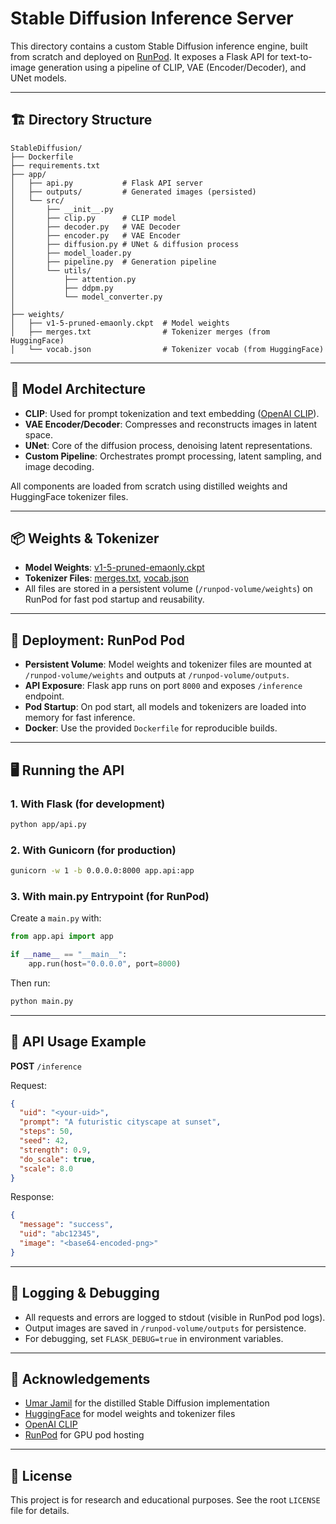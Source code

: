 # Stable Diffusion Inference Server

This directory contains a custom Stable Diffusion inference engine, built from scratch and deployed on [RunPod](https://www.runpod.io/). It exposes a Flask API for text-to-image generation using a pipeline of CLIP, VAE (Encoder/Decoder), and UNet models.

---

## 🏗️ Directory Structure

```
StableDiffusion/
├── Dockerfile
├── requirements.txt
├── app/
│   ├── api.py           # Flask API server
│   ├── outputs/         # Generated images (persisted)
│   └── src/
│       ├── __init__.py
│       ├── clip.py      # CLIP model
│       ├── decoder.py   # VAE Decoder
│       ├── encoder.py   # VAE Encoder
│       ├── diffusion.py # UNet & diffusion process
│       ├── model_loader.py
│       ├── pipeline.py  # Generation pipeline
│       └── utils/
│           ├── attention.py
│           ├── ddpm.py
│           └── model_converter.py
│
├── weights/
│   ├── v1-5-pruned-emaonly.ckpt  # Model weights
│   ├── merges.txt                # Tokenizer merges (from HuggingFace)
│   └── vocab.json                # Tokenizer vocab (from HuggingFace)
```

---

## 🧠 Model Architecture

- **CLIP**: Used for prompt tokenization and text embedding ([OpenAI CLIP](https://github.com/openai/CLIP)).
- **VAE Encoder/Decoder**: Compresses and reconstructs images in latent space.
- **UNet**: Core of the diffusion process, denoising latent representations.
- **Custom Pipeline**: Orchestrates prompt processing, latent sampling, and image decoding.

All components are loaded from scratch using distilled weights and HuggingFace tokenizer files.

---

## 📦 Weights & Tokenizer

- **Model Weights**: [v1-5-pruned-emaonly.ckpt](https://huggingface.co/stable-diffusion-v1-5/tree/main)
- **Tokenizer Files**: [merges.txt](https://huggingface.co/stable-diffusion-v1-5/tree/main/tokenizer), [vocab.json](https://huggingface.co/stable-diffusion-v1-5/tree/main/tokenizer)
- All files are stored in a persistent volume (`/runpod-volume/weights`) on RunPod for fast pod startup and reusability.

---

## 🚀 Deployment: RunPod Pod

- **Persistent Volume**: Model weights and tokenizer files are mounted at `/runpod-volume/weights` and outputs at `/runpod-volume/outputs`.
- **API Exposure**: Flask app runs on port `8000` and exposes `/inference` endpoint.
- **Pod Startup**: On pod start, all models and tokenizers are loaded into memory for fast inference.
- **Docker**: Use the provided `Dockerfile` for reproducible builds.

---

## 🖥️ Running the API

### 1. With Flask (for development)

```bash
python app/api.py
```

### 2. With Gunicorn (for production)

```bash
gunicorn -w 1 -b 0.0.0.0:8000 app.api:app
```

### 3. With main.py Entrypoint (for RunPod)

Create a `main.py` with:

```python
from app.api import app

if __name__ == "__main__":
    app.run(host="0.0.0.0", port=8000)
```

Then run:
```bash
python main.py
```

---

## 🔗 API Usage Example

**POST** `/inference`

Request:
```json
{
  "uid": "<your-uid>",
  "prompt": "A futuristic cityscape at sunset",
  "steps": 50,
  "seed": 42,
  "strength": 0.9,
  "do_scale": true,
  "scale": 8.0
}
```

Response:
```json
{
  "message": "success",
  "uid": "abc12345",
  "image": "<base64-encoded-png>"
}
```

---

## 📝 Logging & Debugging

- All requests and errors are logged to stdout (visible in RunPod pod logs).
- Output images are saved in `/runpod-volume/outputs` for persistence.
- For debugging, set `FLASK_DEBUG=true` in environment variables.

---

## 🙏 Acknowledgements

- [Umar Jamil](https://github.com/cloneofsimo) for the distilled Stable Diffusion implementation
- [HuggingFace](https://huggingface.co/stable-diffusion-v1-5) for model weights and tokenizer files
- [OpenAI CLIP](https://github.com/openai/CLIP)
- [RunPod](https://www.runpod.io/) for GPU pod hosting

---

## 📄 License

This project is for research and educational purposes. See the root `LICENSE` file for details.
